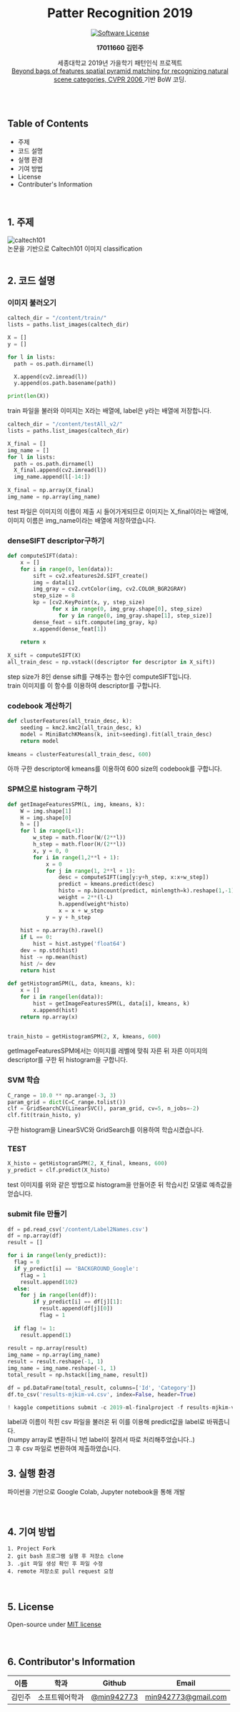 <div align="center">
 <h1 align="center">Patter Recognition 2019</h1>
 <p align="center">
    <a href="https://tldrlegal.com/license/mit-license">
          <img src="https://img.shields.io/badge/license-MIT-brightgreen.svg?style=flat-square" alt="Software License">
    </a>
  
 </p>
 <p align="center">
  <b>17011660 김민주</b>
 </p>
 <p align="center">
  세종대학교 2019년 가을학기 패턴인식 프로젝트<br>
  <a href=https://inc.ucsd.edu/~marni/Igert/Lazebnik_06.pdf> Beyond bags of features spatial pyramid matching for recognizing natural
scene categories, CVPR 2006 </a>기반 BoW 코딩.<br>
 </p>
</div>


<br>
<br>

## Table of Contents
* 주제
* 코드 설명
* 실행 환경
* 기여 방법
* License
* Contributer's Information

<br>

## 1. 주제
![caltech101](https://github.com/min942773/PR_Project/blob/master/images/caltech101.png)<br>
논문을 기반으로 Caltech101 이미지 classification
<br><br>

## 2. 코드 설명

### 이미지 불러오기
```python
caltech_dir = "/content/train/"
lists = paths.list_images(caltech_dir)

X = []
y = []

for l in lists:
  path = os.path.dirname(l)

  X.append(cv2.imread(l))
  y.append(os.path.basename(path))

print(len(X))
```
train 파일을 불러와 이미지는 X라는 배열에, label은 y라는 배열에 저장합니다.

```python
caltech_dir = "/content/testAll_v2/"
lists = paths.list_images(caltech_dir)

X_final = []
img_name = []
for l in lists:
  path = os.path.dirname(l)
  X_final.append(cv2.imread(l))
  img_name.append(l[-14:])
  
X_final = np.array(X_final)
img_name = np.array(img_name)
```
test 파일은 이미지의 이름이 제출 시 들어가게되므로 이미지는 X_final이라는 배열에, 이미지 이름은 img_name이라는 배열에 저장하였습니다.

### denseSIFT descriptor구하기
```python
def computeSIFT(data):
    x = []
    for i in range(0, len(data)):
        sift = cv2.xfeatures2d.SIFT_create()
        img = data[i]
        img_gray = cv2.cvtColor(img, cv2.COLOR_BGR2GRAY)
        step_size = 8
        kp = [cv2.KeyPoint(x, y, step_size)
              for x in range(0, img_gray.shape[0], step_size) 
                for y in range(0, img_gray.shape[1], step_size)]
        dense_feat = sift.compute(img_gray, kp)
        x.append(dense_feat[1])
        
    return x
    
X_sift = computeSIFT(X)
all_train_desc = np.vstack((descriptor for descriptor in X_sift))
```
step size가 8인 dense sift를 구해주는 함수인 computeSIFT입니다.<br>
train 이미지를 이 함수를 이용하여 descriptor를 구합니다.

### codebook 계산하기
```python
def clusterFeatures(all_train_desc, k):
    seeding = kmc2.kmc2(all_train_desc, k)
    model = MiniBatchKMeans(k, init=seeding).fit(all_train_desc)
    return model
    
kmeans = clusterFeatures(all_train_desc, 600)
```
아까 구한 descriptor에 kmeans를 이용하여 600 size의 codebook를 구합니다.


### SPM으로 histogram 구하기
```python
def getImageFeaturesSPM(L, img, kmeans, k):
    W = img.shape[1]
    H = img.shape[0]   
    h = []
    for l in range(L+1):
        w_step = math.floor(W/(2**l))
        h_step = math.floor(H/(2**l))
        x, y = 0, 0
        for i in range(1,2**l + 1):
            x = 0
            for j in range(1, 2**l + 1):                
                desc = computeSIFT(img[y:y+h_step, x:x+w_step])                
                predict = kmeans.predict(desc)
                histo = np.bincount(predict, minlength=k).reshape(1,-1).ravel()
                weight = 2**(l-L)
                h.append(weight*histo)
                x = x + w_step
            y = y + h_step
            
    hist = np.array(h).ravel()
    if L == 0:
        hist = hist.astype('float64')
    dev = np.std(hist)
    hist -= np.mean(hist)
    hist /= dev
    return hist
    
def getHistogramSPM(L, data, kmeans, k):    
    x = []
    for i in range(len(data)):        
        hist = getImageFeaturesSPM(L, data[i], kmeans, k)        
        x.append(hist)
    return np.array(x)
    

train_histo = getHistogramSPM(2, X, kmeans, 600)
```
getImageFeaturesSPM에서는 이미지를 레벨에 맞춰 자른 뒤 자른 이미지의 descriptor를 구한 뒤
histogram을 구합니다.

### SVM 학습
```python
C_range = 10.0 ** np.arange(-3, 3)
param_grid = dict(C=C_range.tolist())
clf = GridSearchCV(LinearSVC(), param_grid, cv=5, n_jobs=-2)
clf.fit(train_histo, y)
```
구한 histogram을 LinearSVC와 GridSearch를 이용하여 학습시켰습니다.

### TEST
```python
X_histo = getHistogramSPM(2, X_final, kmeans, 600)
y_predict = clf.predict(X_histo)
```
test 이미지를 위와 같은 방법으로 histogram을 만들어준 뒤 학습시킨 모델로 예측값을 얻습니다.

### submit file 만들기
```python
df = pd.read_csv('/content/Label2Names.csv')
df = np.array(df)
result = []

for i in range(len(y_predict)):
  flag = 0
  if y_predict[i] == 'BACKGROUND_Google':
    flag = 1
    result.append(102)
  else:
    for j in range(len(df)):
        if y_predict[i] == df[j][1]:
          result.append(df[j][0])
          flag = 1
  
  if flag != 1:
    result.append(1)
    
result = np.array(result)
img_name = np.array(img_name)
result = result.reshape(-1, 1)
img_name = img_name.reshape(-1, 1)
total_result = np.hstack([img_name, result])

df = pd.DataFrame(total_result, columns=['Id', 'Category'])
df.to_csv('results-mjkim-v4.csv', index=False, header=True)

! kaggle competitions submit -c 2019-ml-finalproject -f results-mjkim-v4.csv -m "mjkim-20191123"
```
label과 이름이 적힌 csv 파일을 불러온 뒤 이를 이용해 predict값을 label로 바꿔줍니다.<br>
(numpy array로 변환하니 1번 label이 잘려서 따로 처리해주었습니다..)<br>
그 후 csv 파일로 변환하여 제출하였습니다.
<br>

## 3. 실행 환경
파이썬을 기반으로 Google Colab, Jupyter notebook을 통해 개발
<br><br><br>

## 4. 기여 방법
```
1. Project Fork
2. git bash 프로그램 실행 후 저장소 clone
3. .git 파일 생성 확인 후 파일 수정
4. remote 저장소로 pull request 요청
```
<br>

## 5. License
Open-source under [MIT license](https://github.com/sejongresearch/EmojiRecommend/blob/master/LICENSE)
<br><br><br>

## 6. Contributor's Information
| 이름| 학과 | Github | Email |
|:---:|:---:|:---:|:---:|
|김민주|소프트웨어학과|[@min942773](https://github.com/min942773)|min942773@gmail.com|

